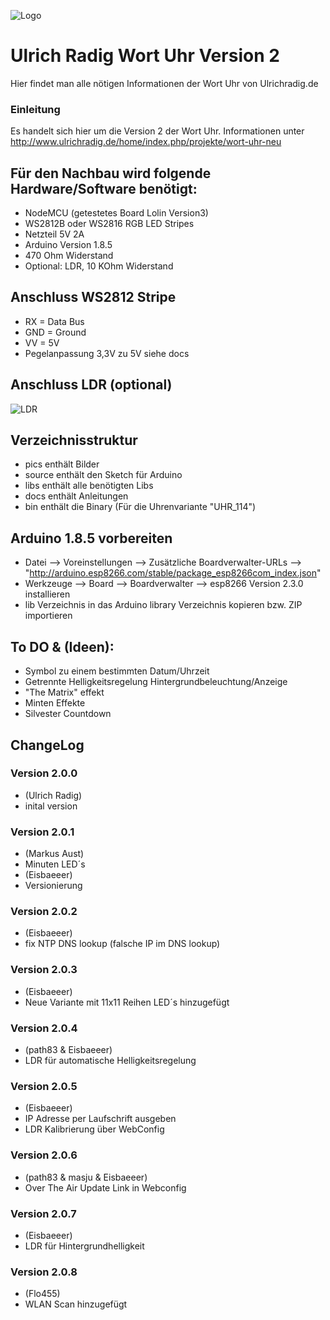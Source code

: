 ![Logo](pics/uhr.jpg)
# Ulrich Radig Wort Uhr Version 2

Hier findet man alle nötigen Informationen der Wort Uhr von Ulrichradig.de      

### Einleitung 
Es handelt sich hier um die Version 2 der Wort Uhr. 
Informationen unter http://www.ulrichradig.de/home/index.php/projekte/wort-uhr-neu   

## Für den Nachbau wird folgende Hardware/Software benötigt:
* NodeMCU (getestetes Board Lolin Version3)
* WS2812B oder WS2816 RGB LED Stripes
* Netzteil 5V 2A
* Arduino Version 1.8.5
* 470 Ohm Widerstand
* Optional: LDR, 10 KOhm Widerstand

## Anschluss WS2812 Stripe
* RX = Data Bus
* GND = Ground
* VV = 5V
* Pegelanpassung 3,3V zu 5V siehe docs

## Anschluss LDR (optional)
![LDR](pics/LDR.jpg)
      
## Verzeichnisstruktur
* pics enthält Bilder
* source enthält den Sketch für Arduino
* libs enthält alle benötigten Libs
* docs enthält Anleitungen  
* bin enthält die Binary (Für die Uhrenvariante "UHR_114")

## Arduino 1.8.5 vorbereiten
* Datei --> Voreinstellungen --> Zusätzliche Boardverwalter-URLs --> "http://arduino.esp8266.com/stable/package_esp8266com_index.json"
* Werkzeuge --> Board --> Boardverwalter --> esp8266 Version 2.3.0 installieren
* lib Verzeichnis in das Arduino library Verzeichnis kopieren bzw. ZIP importieren

## To DO & (Ideen):
* Symbol zu einem bestimmten Datum/Uhrzeit
* Getrennte Helligkeitsregelung Hintergrundbeleuchtung/Anzeige 
* "The Matrix" effekt
* Minten Effekte
* Silvester Countdown

## ChangeLog                      

### Version 2.0.0 
* (Ulrich Radig)
* inital version   
### Version 2.0.1
* (Markus Aust)
* Minuten LED´s
* (Eisbaeeer)
* Versionierung
### Version 2.0.2
* (Eisbaeeer)
* fix NTP DNS lookup (falsche IP im DNS lookup)
### Version 2.0.3
* (Eisbaeeer)
* Neue Variante mit 11x11 Reihen LED´s hinzugefügt
### Version 2.0.4
* (path83 & Eisbaeeer)
* LDR für automatische Helligkeitsregelung
### Version 2.0.5
* (Eisbaeeer)
* IP Adresse per Laufschrift ausgeben
* LDR Kalibrierung über WebConfig
### Version 2.0.6
* (path83 & masju & Eisbaeeer)
* Over The Air Update Link in Webconfig
### Version 2.0.7
* (Eisbaeeer)
* LDR für Hintergrundhelligkeit
### Version 2.0.8
* (Flo455)
* WLAN Scan hinzugefügt
